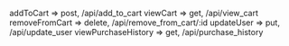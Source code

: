 addToCart => post, /api/add_to_cart
viewCart => get, /api/view_cart
removeFromCart => delete, /api/remove_from_cart/:id
updateUser => put, /api/update_user
viewPurchaseHistory => get, /api/purchase_history

